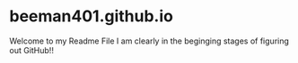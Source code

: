 # beeman401.github.io
Welcome to my Readme File
I am clearly in the beginging stages of figuring out GitHub!!
